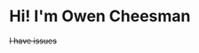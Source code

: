# Hi! I'm Owen Cheesman
~~I have issues~~

<!--
**CheezlWeasel/CheezlWeasel** is a ✨ _special_ ✨ repository because its `README.md` (this file) appears on your GitHub profile.

I learnt programming in primary school using [Scratch](https://scratch.mit.edu/users/Owen975/), from there i learnt python with many project on [Repl.it](https://replit.com/@OwenCheesman), I also enjoy playing Dungeons and Dragons

## About me
- Survivng HSC
- Struggling with Sleep
- Tea Addict
- Esports Fanatic (for fnatic)

Tech Stack
- Python, Flask, Flask-Socketio
- Javascript
- SQL
- AWS
- VisualStudioCode, Replit
